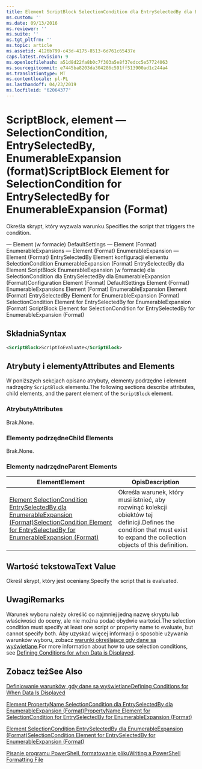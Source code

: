 ```yaml
---
title: Element ScriptBlock SelectionCondition dla EntrySelectedBy dla EnumerableExpansion (Format) | Dokumentacja firmy Microsoft
ms.custom: ''
ms.date: 09/13/2016
ms.reviewer: ''
ms.suite: ''
ms.tgt_pltfrm: ''
ms.topic: article
ms.assetid: 4126b799-c43d-4175-8513-6d761c65437e
caps.latest.revision: 9
ms.openlocfilehash: a51d8d22fa8b0c7f303a5e8f37edcc5e57724063
ms.sourcegitcommit: e7445ba8203da304286c591ff513900ad1c244a4
ms.translationtype: MT
ms.contentlocale: pl-PL
ms.lasthandoff: 04/23/2019
ms.locfileid: "62064377"
---
```

# <a name="scriptblock-element-for-selectioncondition-for-entryselectedby-for-enumerableexpansion-format"></a><span data-ttu-id="f3283-102">ScriptBlock, element — SelectionCondition, EntrySelectedBy, EnumerableExpansion (format)</span><span class="sxs-lookup"><span data-stu-id="f3283-102">ScriptBlock Element for SelectionCondition for EntrySelectedBy for EnumerableExpansion (Format)</span></span>

<span data-ttu-id="f3283-103">Określa skrypt, który wyzwala warunku.</span><span class="sxs-lookup"><span data-stu-id="f3283-103">Specifies the script that triggers the condition.</span></span>

<span data-ttu-id="f3283-104">— Element (w formacie) DefaultSettings — Element (Format) EnumerableExpansions — Element (Format) EnumerableExpansion — Element (Format) EntrySelectedBy Element konfiguracji elementu SelectionCondition EnumerableExpansion (Format) EntrySelectedBy dla Element ScriptBlock EnumerableExpansion (w formacie) dla SelectionCondition dla EntrySelectedBy dla EnumerableExpansion (Format)</span><span class="sxs-lookup"><span data-stu-id="f3283-104">Configuration Element (Format) DefaultSettings Element (Format) EnumerableExpansions Element (Format) EnumerableExpansion Element (Format) EntrySelectedBy Element for EnumerableExpansion (Format) SelectionCondition Element for EntrySelectedBy for EnumerableExpansion (Format) ScriptBlock Element for SelectionCondition for EntrySelectedBy for EnumerableExpansion (Format)</span></span>

## <a name="syntax"></a><span data-ttu-id="f3283-105">Składnia</span><span class="sxs-lookup"><span data-stu-id="f3283-105">Syntax</span></span>

```xml
<ScriptBlock>ScriptToEvaluate</ScriptBlock>
```

## <a name="attributes-and-elements"></a><span data-ttu-id="f3283-106">Atrybuty i elementy</span><span class="sxs-lookup"><span data-stu-id="f3283-106">Attributes and Elements</span></span>

<span data-ttu-id="f3283-107">W poniższych sekcjach opisano atrybuty, elementy podrzędne i element nadrzędny `ScriptBlock` elementu.</span><span class="sxs-lookup"><span data-stu-id="f3283-107">The following sections describe attributes, child elements, and the parent element of the `ScriptBlock` element.</span></span>

### <a name="attributes"></a><span data-ttu-id="f3283-108">Atrybuty</span><span class="sxs-lookup"><span data-stu-id="f3283-108">Attributes</span></span>

<span data-ttu-id="f3283-109">Brak.</span><span class="sxs-lookup"><span data-stu-id="f3283-109">None.</span></span>

### <a name="child-elements"></a><span data-ttu-id="f3283-110">Elementy podrzędne</span><span class="sxs-lookup"><span data-stu-id="f3283-110">Child Elements</span></span>

<span data-ttu-id="f3283-111">Brak.</span><span class="sxs-lookup"><span data-stu-id="f3283-111">None.</span></span>

### <a name="parent-elements"></a><span data-ttu-id="f3283-112">Elementy nadrzędne</span><span class="sxs-lookup"><span data-stu-id="f3283-112">Parent Elements</span></span>

|<span data-ttu-id="f3283-113">Element</span><span class="sxs-lookup"><span data-stu-id="f3283-113">Element</span></span>|<span data-ttu-id="f3283-114">Opis</span><span class="sxs-lookup"><span data-stu-id="f3283-114">Description</span></span>|
|-------------|-----------------|
|[<span data-ttu-id="f3283-115">Element SelectionCondition EntrySelectedBy dla EnumerableExpansion (Format)</span><span class="sxs-lookup"><span data-stu-id="f3283-115">SelectionCondition Element for EntrySelectedBy for EnumerableExpansion (Format)</span></span>](./selectioncondition-element-for-entryselectedby-for-enumerableexpansion-format.md)|<span data-ttu-id="f3283-116">Określa warunek, który musi istnieć, aby rozwinąć kolekcji obiektów tej definicji.</span><span class="sxs-lookup"><span data-stu-id="f3283-116">Defines the condition that must exist to expand the collection objects of this definition.</span></span>|

## <a name="text-value"></a><span data-ttu-id="f3283-117">Wartość tekstowa</span><span class="sxs-lookup"><span data-stu-id="f3283-117">Text Value</span></span>

<span data-ttu-id="f3283-118">Określ skrypt, który jest oceniany.</span><span class="sxs-lookup"><span data-stu-id="f3283-118">Specify the script that is evaluated.</span></span>

## <a name="remarks"></a><span data-ttu-id="f3283-119">Uwagi</span><span class="sxs-lookup"><span data-stu-id="f3283-119">Remarks</span></span>

<span data-ttu-id="f3283-120">Warunek wyboru należy określić co najmniej jedną nazwę skryptu lub właściwości do oceny, ale nie można podać obydwie wartości.</span><span class="sxs-lookup"><span data-stu-id="f3283-120">The selection condition must specify at least one script or property name to evaluate, but cannot specify both.</span></span> <span data-ttu-id="f3283-121">Aby uzyskać więcej informacji o sposobie używania warunków wyboru, zobacz [warunki określające gdy dane są wyświetlane](./defining-conditions-for-displaying-data.md).</span><span class="sxs-lookup"><span data-stu-id="f3283-121">For more information about how to use selection conditions, see [Defining Conditions for when Data is Displayed](./defining-conditions-for-displaying-data.md).</span></span>

## <a name="see-also"></a><span data-ttu-id="f3283-122">Zobacz też</span><span class="sxs-lookup"><span data-stu-id="f3283-122">See Also</span></span>

[<span data-ttu-id="f3283-123">Definiowanie warunków, gdy dane są wyświetlane</span><span class="sxs-lookup"><span data-stu-id="f3283-123">Defining Conditions for When Data Is Displayed</span></span>](./defining-conditions-for-displaying-data.md)

[<span data-ttu-id="f3283-124">Element PropertyName SelectionCondition dla EntrySelectedBy dla EnumerableExpansion (Format)</span><span class="sxs-lookup"><span data-stu-id="f3283-124">PropertyName Element for SelectionCondition for EntrySelectedBy for EnumerableExpansion (Format)</span></span>](./propertyname-element-for-selectioncondition-for-entryselectedby-for-enumerableexpansion-format.md)

[<span data-ttu-id="f3283-125">Element SelectionCondition EntrySelectedBy dla EnumerableExpansion (Format)</span><span class="sxs-lookup"><span data-stu-id="f3283-125">SelectionCondition Element for EntrySelectedBy for EnumerableExpansion (Format)</span></span>](./selectioncondition-element-for-entryselectedby-for-enumerableexpansion-format.md)

[<span data-ttu-id="f3283-126">Pisanie programu PowerShell, formatowanie pliku</span><span class="sxs-lookup"><span data-stu-id="f3283-126">Writing a PowerShell Formatting File</span></span>](./writing-a-powershell-formatting-file.md)
